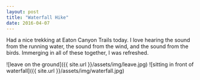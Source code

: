 ```yaml
---
layout: post
title: "Waterfall Hike"
date: 2016-04-07
---
```


Had a nice trekking at Eaton Canyon Trails today. I love hearing the sound from the running water, the sound from the wind, and the sound from the birds. Immerging in all of these together, I was refreshed.

![leave on the ground]({{ site.url }}/assets/img/leave.jpg)
![sitting in front of waterfall]({{ site.url }}/assets/img/waterfall.jpg)